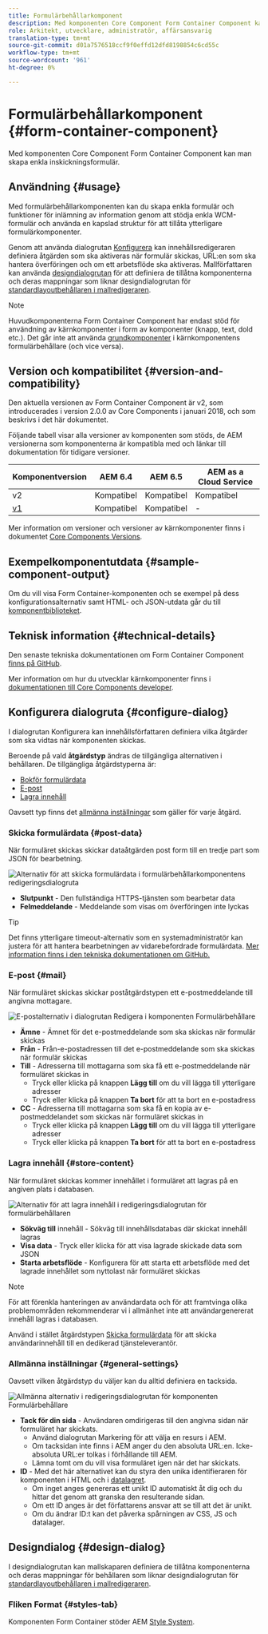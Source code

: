 ```yaml
---
title: Formulärbehållarkomponent
description: Med komponenten Core Component Form Container Component kan man skapa enkla inskickningsformulär.
role: Arkitekt, utvecklare, administratör, affärsansvarig
translation-type: tm+mt
source-git-commit: d01a7576518ccf9f0effd12dfd8198854c6cd55c
workflow-type: tm+mt
source-wordcount: '961'
ht-degree: 0%

---
```



# Formulärbehållarkomponent {#form-container-component}

Med komponenten Core Component Form Container Component kan man skapa enkla inskickningsformulär.

## Användning {#usage}

Med formulärbehållarkomponenten kan du skapa enkla formulär och funktioner för inlämning av information genom att stödja enkla WCM-formulär och använda en kapslad struktur för att tillåta ytterligare formulärkomponenter.

Genom att använda dialogrutan [Konfigurera](#configure-dialog) kan innehållsredigeraren definiera åtgärden som ska aktiveras när formulär skickas, URL:en som ska hantera överföringen och om ett arbetsflöde ska aktiveras. Mallförfattaren kan använda [designdialogrutan](#design-dialog) för att definiera de tillåtna komponenterna och deras mappningar som liknar designdialogrutan för [standardlayoutbehållaren i mallredigeraren](https://docs.adobe.com/content/help/en/experience-manager-cloud-service/sites/authoring/features/templates.html).

>[!NOTE]
>
>Huvudkomponenterna Form Container Component har endast stöd för användning av kärnkomponenter i form av komponenter (knapp, text, dold etc.). Det går inte att använda [grundkomponenter](https://docs.adobe.com/content/help/en/experience-manager-65/authoring/siteandpage/default-components-foundation.html) i kärnkomponentens formulärbehållare (och vice versa).

## Version och kompatibilitet {#version-and-compatibility}

Den aktuella versionen av Form Container Component är v2, som introducerades i version 2.0.0 av Core Components i januari 2018, och som beskrivs i det här dokumentet.

Följande tabell visar alla versioner av komponenten som stöds, de AEM versionerna som komponenterna är kompatibla med och länkar till dokumentation för tidigare versioner.

| Komponentversion | AEM 6.4 | AEM 6.5 | AEM as a Cloud Service |
|--- |--- |--- |---|
| v2 | Kompatibel | Kompatibel | Kompatibel |
| [v1](/help/components/v1/form-container-v1.md) | Kompatibel | Kompatibel | - |

Mer information om versioner och versioner av kärnkomponenter finns i dokumentet [Core Components Versions](/help/versions.md).

## Exempelkomponentutdata {#sample-component-output}

Om du vill visa Form Container-komponenten och se exempel på dess konfigurationsalternativ samt HTML- och JSON-utdata går du till [komponentbiblioteket](https://adobe.com/go/aem_cmp_library_form_container).

## Teknisk information {#technical-details}

Den senaste tekniska dokumentationen om Form Container Component [finns på GitHub](https://adobe.com/go/aem_cmp_tech_form_container_v2).

Mer information om hur du utvecklar kärnkomponenter finns i [dokumentationen till Core Components developer](/help/developing/overview.md).

## Konfigurera dialogruta {#configure-dialog}

I dialogrutan Konfigurera kan innehållsförfattaren definiera vilka åtgärder som ska vidtas när komponenten skickas.

Beroende på vald **åtgärdstyp** ändras de tillgängliga alternativen i behållaren. De tillgängliga åtgärdstyperna är:

* [Bokför formulärdata](#post-data)
* [E-post](#mail)
* [Lagra innehåll](#store-content)

Oavsett typ finns det [allmänna inställningar](#general-settings) som gäller för varje åtgärd.

### Skicka formulärdata {#post-data}

När formuläret skickas skickar dataåtgärden post form till en tredje part som JSON för bearbetning.

![Alternativ för att skicka formulärdata i formulärbehållarkomponentens redigeringsdialogruta](/help/assets/form-container-edit-post.png)

* **Slutpunkt**  - Den fullständiga HTTPS-tjänsten som bearbetar data
* **Felmeddelande**  - Meddelande som visas om överföringen inte lyckas

>[!TIP]
>Det finns ytterligare timeout-alternativ som en systemadministratör kan justera för att hantera bearbetningen av vidarebefordrade formulärdata. [Mer information finns i den tekniska dokumentationen om GitHub.](https://github.com/adobe/aem-core-wcm-components/tree/master/content/src/content/jcr_root/apps/core/wcm/components/form/actions/rpc)

### E-post {#mail}

När formuläret skickas skickar poståtgärdstypen ett e-postmeddelande till angivna mottagare.

![E-postalternativ i dialogrutan Redigera i komponenten Formulärbehållare](/help/assets/form-container-edit-mail.png)

* **Ämne**  - Ämnet för det e-postmeddelande som ska skickas när formulär skickas
* **Från** - Från-e-postadressen till det e-postmeddelande som ska skickas när formulär skickas
* **Till**  - Adresserna till mottagarna som ska få ett e-postmeddelande när formuläret skickas in
   * Tryck eller klicka på knappen **Lägg till** om du vill lägga till ytterligare adresser
   * Tryck eller klicka på knappen **Ta bort** för att ta bort en e-postadress
* **CC** - Adresserna till mottagarna som ska få en kopia av e-postmeddelandet som skickas när formuläret skickas in
   * Tryck eller klicka på knappen **Lägg till** om du vill lägga till ytterligare adresser
   * Tryck eller klicka på knappen **Ta bort** för att ta bort en e-postadress

### Lagra innehåll {#store-content}

När formuläret skickas kommer innehållet i formuläret att lagras på en angiven plats i databasen.

![Alternativ för att lagra innehåll i redigeringsdialogrutan för formulärbehållaren](/help/assets/form-container-edit-store.png)

* **Sökväg till**  innehåll - Sökväg till innehållsdatabas där skickat innehåll lagras
* **Visa data**  - Tryck eller klicka för att visa lagrade skickade data som JSON
* **Starta arbetsflöde** - Konfigurera för att starta ett arbetsflöde med det lagrade innehållet som nyttolast när formuläret skickas

>[!NOTE]
>
>För att förenkla hanteringen av användardata och för att framtvinga olika problemområden rekommenderar vi i allmänhet inte att användargenererat innehåll lagras i databasen.
>
>Använd i stället åtgärdstypen [Skicka formulärdata](#post-data) för att skicka användarinnehåll till en dedikerad tjänsteleverantör.

### Allmänna inställningar {#general-settings}

Oavsett vilken åtgärdstyp du väljer kan du alltid definiera en tacksida.

![Allmänna alternativ i redigeringsdialogrutan för komponenten Formulärbehållare](/help/assets/form-container-edit-general.png)

* **Tack för din sida**  - Användaren omdirigeras till den angivna sidan när formuläret har skickats.
   * Använd dialogrutan Markering för att välja en resurs i AEM.
   * Om tacksidan inte finns i AEM anger du den absoluta URL:en. Icke-absoluta URL:er tolkas i förhållande till AEM.
   * Lämna tomt om du vill visa formuläret igen när det har skickats.
* **ID**  - Med det här alternativet kan du styra den unika identifieraren för komponenten i HTML och i  [datalagret](/help/developing/data-layer/overview.md).
   * Om inget anges genereras ett unikt ID automatiskt åt dig och du hittar det genom att granska den resulterande sidan.
   * Om ett ID anges är det författarens ansvar att se till att det är unikt.
   * Om du ändrar ID:t kan det påverka spårningen av CSS, JS och datalager.

## Designdialog {#design-dialog}

I designdialogrutan kan mallskaparen definiera de tillåtna komponenterna och deras mappningar för behållaren som liknar designdialogrutan för [standardlayoutbehållaren i mallredigeraren](https://docs.adobe.com/content/help/en/experience-manager-cloud-service/sites/authoring/features/templates.html).

### Fliken Format {#styles-tab}

Komponenten Form Container stöder AEM [Style System](/help/get-started/authoring.md#component-styling).
